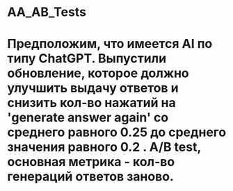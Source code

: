 # AA_AB_Tests
# Предположим, что имеется AI по типу ChatGPT. Выпустили обновление, которое должно улучшить выдачу ответов и снизить кол-во нажатий на 'generate answer again' со среднего равного 0.25 до среднего значения равного 0.2 . A/B test, основная метрика - кол-во генераций ответов заново.
